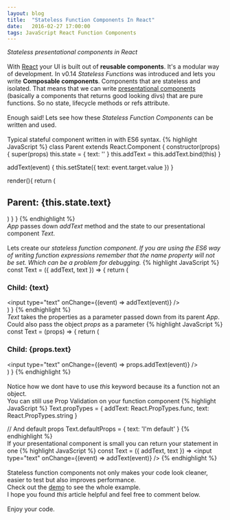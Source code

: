 ```yaml
---
layout: blog
title:  "Stateless Function Components In React"
date:   2016-02-27 17:00:00
tags: JavaScript React Function Components
---
```


<i>Stateless presentational components in React</i>
<br/>
<br/>
With <a href="https://facebook.github.io/react/index.html" target="_new">React</a> your UI is built out of 
<strong>reusable components</strong>. It's a modular way of development. In v0.14 <i>Stateless Functions</i> was introduced and lets
you write <strong>Composable components</strong>. Components that are stateless and isolated.
That means that we can write <a href="https://medium.com/@dan_abramov/smart-and-dumb-components-7ca2f9a7c7d0#.e17aanyhdpresentational" target="_new"> presentational components</a> (basically a components that returns good looking divs)
that are pure functions. So no state, lifecycle methods or refs attribute.
<br/>
<br/>
Enough said! Lets see how these <i>Stateless Function Components</i> can be written and used.
<br/>
<br/>
Typical stateful component written in with ES6 syntax.
{% highlight JavaScript %}
class Parent extends React.Component {
  constructor(props) {
    super(props)
      this.state = {
        text: ''
      }
      this.addText = this.addText.bind(this)
  }
  
  addText(event) {
    this.setState({ text: event.target.value })
  }
    
  render(){
    return (
      <div>
      <h2>Parent: {this.state.text}</h2>
      <Text 
        addText={this.addText}
        text={this.state.text}
      />
      </div>
    )
  }
}
{% endhighlight %}
<br/>
<i>App</i> passes down <i>addText</i> method and the state
to our presentational component <i>Text</i>.
<br/>
<br/>
Lets create our <i>stateless function component</i>. <i>If you are using the ES6 way of writing function expressions
remember that the name property will not be set. Which can be a problem for debugging.</i>
{% highlight JavaScript %}
const Text = ({ addText, text }) => {
  return (
    <div>
      <h3>Child: {text}</h3>
      <input
        type="text"
        onChange={(event) => addText(event)}
      />
    </div>
  )
}
{% endhighlight %}
<br/>
<i>Text</i> takes the properties as a parameter passed down from its parent <i>App</i>.
<br/>
Could also pass the object <i>props</i> as a parameter
{% highlight JavaScript %}
const Text = (props) => {
  return (
    <div>
      <h3>Child: {props.text}</h3>
      <input
        type="text"
        onChange={(event) => props.addText(event)}
      />
    </div>
  )
}
{% endhighlight %}
<br/>
<br/>
Notice how we dont have to use <i>this</i> keyword because its a function not an object.
<br/>
You can still use Prop Validation on your function component
{% highlight JavaScript %}
Text.propTypes = {
  addText: React.PropTypes.func,
  text: React.PropTypes.string
}

// And default props
Text.defaultProps = { text: 'I'm default' }
{% endhighlight %}
<br/>
If your presentational component is small you can return your statement in one 
{% highlight JavaScript %}
const Text = ({ addText, text }) => <input type="text" onChange={(event) => addText(event)} />
{% endhighlight %}
<br/>
<br/>
Stateless function components not only makes your code look cleaner, easier to test but also improves performance.
<br/>
Check out the <a href="http://codepen.io/osterbergmarcus/pen/pyprzm" target="_new">demo</a> to see the whole example.
<br/>
I hope you found <i>this</i> article helpful and feel free to comment below.
<br/>
<br/>
Enjoy your code.  
